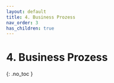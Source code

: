 ```yaml
---
layout: default
title: 4. Business Prozess
nav_order: 3
has_children: true
---
```


# 4. Business Prozess

{: .no_toc }
